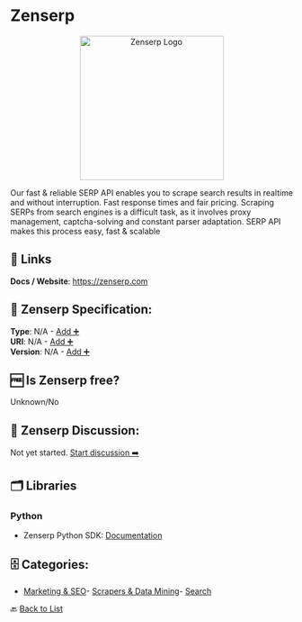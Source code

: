 # Zenserp
<p align="center">
    <img width="256" src="https://raw.githubusercontent.com/apis-list/apis-list/main/apis/zenserp/logo_256x256.png" alt="Zenserp Logo"/>
</p>
Our fast & reliable SERP API enables you to scrape search results in realtime and without interruption. Fast response times and fair pricing. Scraping SERPs from search engines is a difficult task, as it involves proxy management, captcha-solving and constant parser adaptation. SERP API makes this process easy, fast & scalable

##  🔗 Links
**Docs / Website**: https://zenserp.com

## 🧬 Zenserp Specification:
**Type**: N/A - [Add ➕](https://github.com/apis-list/apis-list/edit/main/apis/zenserp/zenserp.yaml)  
**URI**: N/A - [Add ➕](https://github.com/apis-list/apis-list/edit/main/apis/zenserp/zenserp.yaml)  
**Version**: N/A - [Add ➕](https://github.com/apis-list/apis-list/edit/main/apis/zenserp/zenserp.yaml)

## 🆓 Is Zenserp free?
 Unknown/No 

## 💬 Zenserp Discussion:
Not yet started. [Start discussion ➡️](https://github.com/apis-list/apis-list/discussions/new)

## 🗂️ Libraries
### Python
- Zenserp Python SDK: [Documentation](https://github.com/zenserp/zenserp-python)


## 🗄️ Categories:
- [Marketing & SEO](https://github.com/apis-list/apis-list#marketing--seo-)- [Scrapers & Data Mining](https://github.com/apis-list/apis-list#scrapers--data-mining-)- [Search](https://github.com/apis-list/apis-list#search-)

🔙  [Back to List](https://github.com/apis-list/apis-list)
